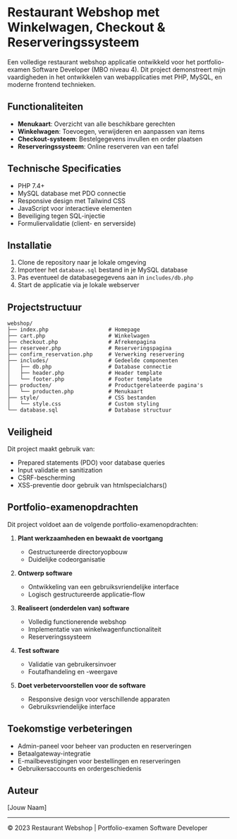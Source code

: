 # Restaurant Webshop met Winkelwagen, Checkout & Reserveringssysteem

Een volledige restaurant webshop applicatie ontwikkeld voor het portfolio-examen Software Developer (MBO niveau 4). Dit project demonstreert mijn vaardigheden in het ontwikkelen van webapplicaties met PHP, MySQL, en moderne frontend technieken.

## Functionaliteiten

- **Menukaart**: Overzicht van alle beschikbare gerechten
- **Winkelwagen**: Toevoegen, verwijderen en aanpassen van items
- **Checkout-systeem**: Bestelgegevens invullen en order plaatsen
- **Reserveringssysteem**: Online reserveren van een tafel

## Technische Specificaties

- PHP 7.4+
- MySQL database met PDO connectie
- Responsive design met Tailwind CSS
- JavaScript voor interactieve elementen
- Beveiliging tegen SQL-injectie
- Formuliervalidatie (client- en serverside)

## Installatie

1. Clone de repository naar je lokale omgeving
2. Importeer het `database.sql` bestand in je MySQL database
3. Pas eventueel de databasegegevens aan in `includes/db.php`
4. Start de applicatie via je lokale webserver

## Projectstructuur

```
webshop/
├── index.php                   # Homepage
├── cart.php                    # Winkelwagen
├── checkout.php                # Afrekenpagina
├── reserveer.php               # Reserveringspagina
├── confirm_reservation.php     # Verwerking reservering
├── includes/                   # Gedeelde componenten
│   ├── db.php                  # Database connectie
│   ├── header.php              # Header template
│   └── footer.php              # Footer template
├── producten/                  # Productgerelateerde pagina's
│   └── producten.php           # Menukaart
├── style/                      # CSS bestanden
│   └── style.css               # Custom styling
└── database.sql                # Database structuur
```

## Veiligheid

Dit project maakt gebruik van:
- Prepared statements (PDO) voor database queries
- Input validatie en sanitization
- CSRF-bescherming
- XSS-preventie door gebruik van htmlspecialchars()

## Portfolio-examenopdrachten

Dit project voldoet aan de volgende portfolio-examenopdrachten:

1. **Plant werkzaamheden en bewaakt de voortgang**
   - Gestructureerde directoryopbouw
   - Duidelijke codeorganisatie

2. **Ontwerp software**
   - Ontwikkeling van een gebruiksvriendelijke interface
   - Logisch gestructureerde applicatie-flow

3. **Realiseert (onderdelen van) software**
   - Volledig functionerende webshop
   - Implementatie van winkelwagenfunctionaliteit
   - Reserveringssysteem

4. **Test software**
   - Validatie van gebruikersinvoer
   - Foutafhandeling en -weergave

5. **Doet verbetervoorstellen voor de software**
   - Responsive design voor verschillende apparaten
   - Gebruiksvriendelijke interface

## Toekomstige verbeteringen

- Admin-paneel voor beheer van producten en reserveringen
- Betaalgateway-integratie
- E-mailbevestigingen voor bestellingen en reserveringen
- Gebruikersaccounts en ordergeschiedenis

## Auteur

[Jouw Naam]

---

© 2023 Restaurant Webshop | Portfolio-examen Software Developer 